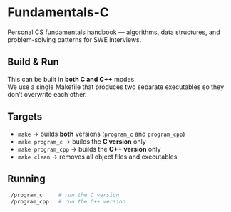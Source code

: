 # Fundamentals-C
Personal CS fundamentals handbook — algorithms, data structures, and problem-solving patterns for SWE interviews.

## Build & Run

This can be built in **both C and C++** modes.  
We use a single Makefile that produces two separate executables so they don’t overwrite each other.

## Targets

- `make` → builds **both** versions (`program_c` and `program_cpp`)
- `make program_c` → builds the **C version** only
- `make program_cpp` → builds the **C++ version** only
- `make clean` → removes all object files and executables

## Running

```bash
./program_c     # run the C version
./program_cpp   # run the C++ version
